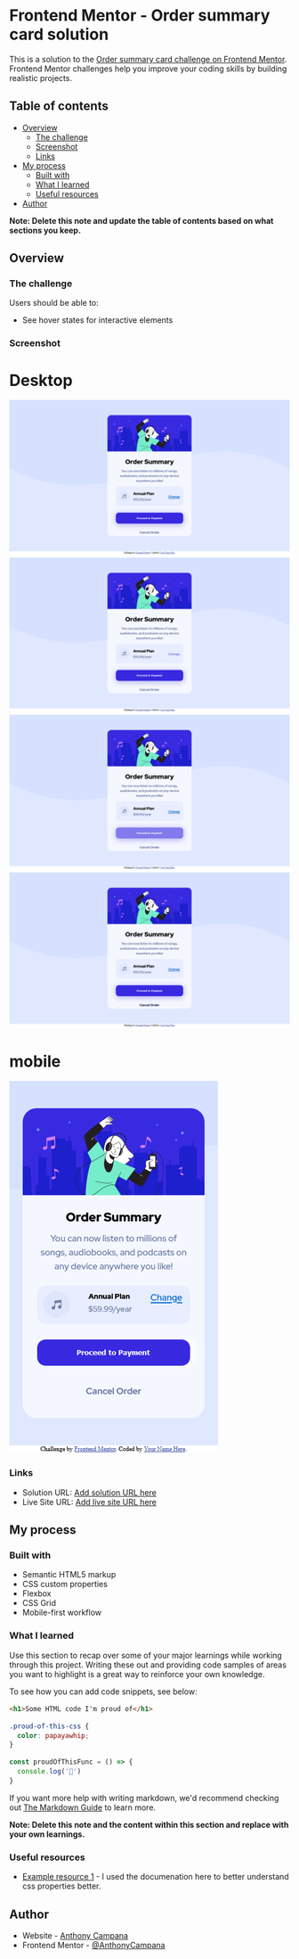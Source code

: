 # Frontend Mentor - Order summary card solution

This is a solution to the [Order summary card challenge on Frontend Mentor](https://www.frontendmentor.io/challenges/order-summary-component-QlPmajDUj). Frontend Mentor challenges help you improve your coding skills by building realistic projects. 

## Table of contents

- [Overview](#overview)
  - [The challenge](#the-challenge)
  - [Screenshot](#screenshot)
  - [Links](#links)
- [My process](#my-process)
  - [Built with](#built-with)
  - [What I learned](#what-i-learned)
  - [Useful resources](#useful-resources)
- [Author](#author)

**Note: Delete this note and update the table of contents based on what sections you keep.**

## Overview

### The challenge

Users should be able to:

- See hover states for interactive elements

### Screenshot

# Desktop
![](./screenshots/desktop/Screenshot%202023-11-10%20at%2008-34-25%20Frontend%20Mentor%20Order%20summary%20card.png)
![](./screenshots/desktop/Screenshot%202023-11-10%20at%2008-34-44%20Frontend%20Mentor%20Order%20summary%20card.png)
![](./screenshots/desktop/Screenshot%202023-11-10%20at%2008-35-08%20Frontend%20Mentor%20Order%20summary%20card.png)
![](./screenshots/desktop/Screenshot%202023-11-10%20at%2008-35-30%20Frontend%20Mentor%20Order%20summary%20card.png)

# mobile
![](./screenshots/mobile/Screenshot%202023-11-10%20at%2008-37-26%20Frontend%20Mentor%20Order%20summary%20card.png)
### Links

- Solution URL: [Add solution URL here](https://your-solution-url.com)
- Live Site URL: [Add live site URL here](https://your-live-site-url.com)

## My process

### Built with

- Semantic HTML5 markup
- CSS custom properties
- Flexbox
- CSS Grid
- Mobile-first workflow

### What I learned

Use this section to recap over some of your major learnings while working through this project. Writing these out and providing code samples of areas you want to highlight is a great way to reinforce your own knowledge.

To see how you can add code snippets, see below:

```html
<h1>Some HTML code I'm proud of</h1>
```
```css
.proud-of-this-css {
  color: papayawhip;
}
```
```js
const proudOfThisFunc = () => {
  console.log('🎉')
}
```

If you want more help with writing markdown, we'd recommend checking out [The Markdown Guide](https://www.markdownguide.org/) to learn more.

**Note: Delete this note and the content within this section and replace with your own learnings.**

### Useful resources

- [Example resource 1](https://developer.mozilla.org/en-US/) - I used the documenation here to better understand css properties better. 

## Author

- Website - [Anthony Campana](https://www.your-site.com)
- Frontend Mentor - [@AnthonyCampana](https://www.frontendmentor.io/profile/AnthonyCampana)
